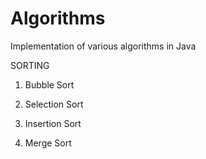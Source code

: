 # Algorithms

Implementation of various algorithms in Java

SORTING

1. Bubble Sort

2. Selection Sort

3. Insertion Sort

4. Merge Sort

